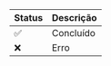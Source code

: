 | Status      | Descrição       |
|-------------|-----------------|
| ✅          | Concluído       |
| ❌          | Erro            |
